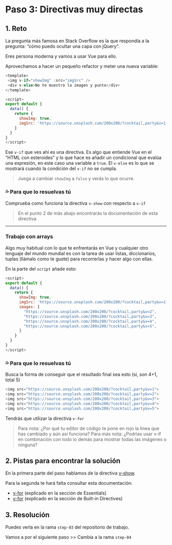 # Paso 3: Directivas muy directas

## 1. Reto

La pregunta más famosa en Stack Overflow es la que respondía a la pregunta: “cómo puedo ocultar una capa con jQuery”.

Eres persona moderna y vamos a usar Vue para ello.

Aprovechamos a hacer un pequeño refactor y meter una nueva variable:

```js
<template>
 <img v-if="showImg" :src="imgSrc" />
 <div v-else>No te muestro la imagen y punto</div>
</template>

<script>
export default {
  data() {
    return {
      showImg: true,
      imgSrc: 'https://source.unsplash.com/200x200/?cocktail,party&v=1'
    }
  }
} 
</script>
```

Ese `v-if` que ves ahí es una directiva. Es algo que entiende Vue en el “HTML con esteroides” y lo que hace es añadir un condicional que evalúa una expresión, en este caso una variable a `true`. El `v-else` es lo que se mostrará cuando la condición del `v-if` no se cumpla.

> Juega a cambiar `showImg` a `false` y verás lo que ocurre.



### 💦 Para que lo resuelvas tú

Comprueba como funciona la directiva `v-show` con respecto a `v-if`

> En el punto 2 de más abajo encontrarás la documentación de esta directiva

---- 

### Trabajo con arrays

Algo muy habitual con lo que te enfrentarás en Vue y cualquier otro lenguaje del mundo mundial es con la tarea de usar listas, diccionarios, tuplas (llámalo como te guste) para recorrerlas y hacer algo con ellas.

En la parte del `script` añade esto:

```js
<script>
export default {
  data() {
    return {
      showImg: true,
      imgSrc: 'https://source.unsplash.com/200x200/?cocktail,party&v=1',
      images: [
        "https://source.unsplash.com/200x200/?cocktail,party&v=2",
        "https://source.unsplash.com/200x200/?cocktail,party&v=3",
        "https://source.unsplash.com/200x200/?cocktail,party&v=4",
        "https://source.unsplash.com/200x200/?cocktail,party&v=5",    
      ]
    }
  }
} 
</script>
```


### 💦 Para que lo resuelvas tú

Busca la forma de conseguir que el resultado final sea esto (si, son 4+1, total 5)

```js
<img src="https://source.unsplash.com/200x200/?cocktail,party&v=1">
<img src="https://source.unsplash.com/200x200/?cocktail,party&v=2">
<img src="https://source.unsplash.com/200x200/?cocktail,party&v=3">
<img src="https://source.unsplash.com/200x200/?cocktail,party&v=4">
<img src="https://source.unsplash.com/200x200/?cocktail,party&v=5">
```

Tendrás que utilizar la directiva `v-for`

> Para nota: ¿Por qué tu editor de código te pone en rojo la línea que has cambiado y aún así funciona?
> Para más nota: ¿Podrías usar v-if en combinación con todo lo demás para mostrar todas las imágenes o ninguna?

## 2. Pistas para encontrar la solución

En la primera parte del paso hablamos de la directiva [v-show](https://vuejs.org/api/built-in-directives.html#v-show).

Para la segunda te hará falta consultar esta documentación:

- [v-for](https://vuejs.org/guide/essentials/list.html#v-for) (explicado en la sección de Essentials)
- [v-for](https://vuejs.org/api/built-in-directives.html#v-for) (explicado en la sección de Built-in Directives)


## 3. Resolución

Puedes verla en la rama `step-03` del repositorio de trabajo.


Vamos a por el siguiente paso \>\> Cambia a la rama `step-04`
